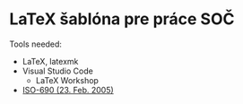 # LaTeX šablóna pre práce SOČ

Tools needed:
- LaTeX, latexmk
- Visual Studio Code
    - LaTeX Workshop
- [ISO-690 (23. Feb. 2005)](https://github.com/michal-h21/biblatex-iso690)